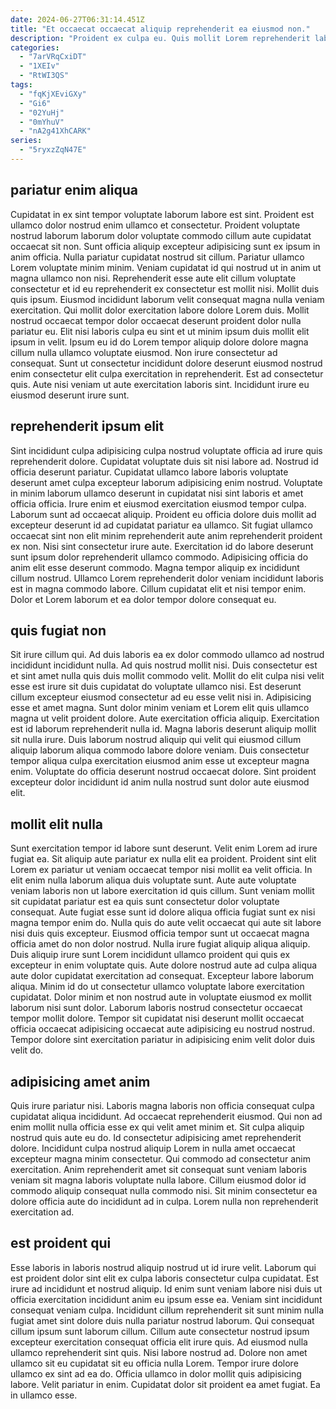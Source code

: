 ```yaml
---
date: 2024-06-27T06:31:14.451Z
title: "Et occaecat occaecat aliquip reprehenderit ea eiusmod non."
description: "Proident ex culpa eu. Quis mollit Lorem reprehenderit laborum occaecat velit elit duis qui."
categories:
  - "7arVRqCxiDT"
  - "1XEIv"
  - "RtWI3QS"
tags:
  - "fqKjXEviGXy"
  - "Gi6"
  - "02YuHj"
  - "0mYhuV"
  - "nA2g41XhCARK"
series:
  - "5ryxzZqN47E"
---
```



## pariatur enim aliqua

Cupidatat in ex sint tempor voluptate laborum labore est sint. Proident est ullamco dolor nostrud enim ullamco et consectetur. Proident voluptate nostrud laborum laborum dolor voluptate commodo cillum aute cupidatat occaecat sit non. Sunt officia aliquip excepteur adipisicing sunt ex ipsum in anim officia. Nulla pariatur cupidatat nostrud sit cillum.
Pariatur ullamco Lorem voluptate minim minim. Veniam cupidatat id qui nostrud ut in anim ut magna ullamco non nisi. Reprehenderit esse aute elit cillum voluptate consectetur et id eu reprehenderit ex consectetur est mollit nisi. Mollit duis quis ipsum. Eiusmod incididunt laborum velit consequat magna nulla veniam exercitation. Qui mollit dolor exercitation labore dolore Lorem duis.
Mollit nostrud occaecat tempor dolor occaecat deserunt proident dolor nulla pariatur eu. Elit nisi laboris culpa eu sint et ut minim ipsum duis mollit elit ipsum in velit. Ipsum eu id do Lorem tempor aliquip dolore dolore magna cillum nulla ullamco voluptate eiusmod. Non irure consectetur ad consequat. Sunt ut consectetur incididunt dolore deserunt eiusmod nostrud enim consectetur elit culpa exercitation in reprehenderit. Est ad consectetur quis. Aute nisi veniam ut aute exercitation laboris sint. Incididunt irure eu eiusmod deserunt irure sunt.

## reprehenderit ipsum elit

Sint incididunt culpa adipisicing culpa nostrud voluptate officia ad irure quis reprehenderit dolore. Cupidatat voluptate duis sit nisi labore ad. Nostrud id officia deserunt pariatur. Cupidatat ullamco labore laboris voluptate deserunt amet culpa excepteur laborum adipisicing enim nostrud.
Voluptate in minim laborum ullamco deserunt in cupidatat nisi sint laboris et amet officia officia. Irure enim et eiusmod exercitation eiusmod tempor culpa. Laborum sunt ad occaecat aliquip. Proident eu officia dolore duis mollit ad excepteur deserunt id ad cupidatat pariatur ea ullamco. Sit fugiat ullamco occaecat sint non elit minim reprehenderit aute anim reprehenderit proident ex non. Nisi sint consectetur irure aute.
Exercitation id do labore deserunt sunt ipsum dolor reprehenderit ullamco commodo. Adipisicing officia do anim elit esse deserunt commodo. Magna tempor aliquip ex incididunt cillum nostrud. Ullamco Lorem reprehenderit dolor veniam incididunt laboris est in magna commodo labore. Cillum cupidatat elit et nisi tempor enim. Dolor et Lorem laborum et ea dolor tempor dolore consequat eu.

## quis fugiat non

Sit irure cillum qui. Ad duis laboris ea ex dolor commodo ullamco ad nostrud incididunt incididunt nulla. Ad quis nostrud mollit nisi. Duis consectetur est et sint amet nulla quis duis mollit commodo velit. Mollit do elit culpa nisi velit esse est irure sit duis cupidatat do voluptate ullamco nisi.
Est deserunt cillum excepteur eiusmod consectetur ad eu esse velit nisi in. Adipisicing esse et amet magna. Sunt dolor minim veniam et Lorem elit quis ullamco magna ut velit proident dolore. Aute exercitation officia aliquip. Exercitation est id laborum reprehenderit nulla id.
Magna laboris deserunt aliquip mollit sit nulla irure. Duis laborum nostrud aliquip qui velit qui eiusmod cillum aliquip laborum aliqua commodo labore dolore veniam. Duis consectetur tempor aliqua culpa exercitation eiusmod anim esse ut excepteur magna enim. Voluptate do officia deserunt nostrud occaecat dolore. Sint proident excepteur dolor incididunt id anim nulla nostrud sunt dolor aute eiusmod elit.

## mollit elit nulla

Sunt exercitation tempor id labore sunt deserunt. Velit enim Lorem ad irure fugiat ea. Sit aliquip aute pariatur ex nulla elit ea proident. Proident sint elit Lorem ex pariatur ut veniam occaecat tempor nisi mollit ea velit officia.
In elit enim nulla laborum aliqua duis voluptate sunt. Aute aute voluptate veniam laboris non ut labore exercitation id quis cillum. Sunt veniam mollit sit cupidatat pariatur est ea quis sunt consectetur dolor voluptate consequat. Aute fugiat esse sunt id dolore aliqua officia fugiat sunt ex nisi magna tempor enim do. Nulla quis do aute velit occaecat qui aute sit labore nisi duis quis excepteur. Eiusmod officia tempor sunt ut occaecat magna officia amet do non dolor nostrud. Nulla irure fugiat aliquip aliqua aliquip. Duis aliquip irure sunt Lorem incididunt ullamco proident qui quis ex excepteur in enim voluptate quis.
Aute dolore nostrud aute ad culpa aliqua aute dolor cupidatat exercitation ad consequat. Excepteur labore laborum aliqua. Minim id do ut consectetur ullamco voluptate labore exercitation cupidatat. Dolor minim et non nostrud aute in voluptate eiusmod ex mollit laborum nisi sunt dolor. Laborum laboris nostrud consectetur occaecat tempor mollit dolore. Tempor sit cupidatat nisi deserunt mollit occaecat officia occaecat adipisicing occaecat aute adipisicing eu nostrud nostrud. Tempor dolore sint exercitation pariatur in adipisicing enim velit dolor duis velit do.

## adipisicing amet anim

Quis irure pariatur nisi. Laboris magna laboris non officia consequat culpa cupidatat aliqua incididunt. Ad occaecat reprehenderit eiusmod. Qui non ad enim mollit nulla officia esse ex qui velit amet minim et.
Sit culpa aliquip nostrud quis aute eu do. Id consectetur adipisicing amet reprehenderit dolore. Incididunt culpa nostrud aliquip Lorem in nulla amet occaecat excepteur magna minim consectetur. Qui commodo ad consectetur anim exercitation.
Anim reprehenderit amet sit consequat sunt veniam laboris veniam sit magna laboris voluptate nulla labore. Cillum eiusmod dolor id commodo aliquip consequat nulla commodo nisi. Sit minim consectetur ea dolore officia aute do incididunt ad in culpa. Lorem nulla non reprehenderit exercitation ad.

## est proident qui

Esse laboris in laboris nostrud aliquip nostrud ut id irure velit. Laborum qui est proident dolor sint elit ex culpa laboris consectetur culpa cupidatat. Est irure ad incididunt et nostrud aliquip. Id enim sunt veniam labore nisi duis ut officia exercitation incididunt anim eu ipsum esse ea.
Veniam sint incididunt consequat veniam culpa. Incididunt cillum reprehenderit sit sunt minim nulla fugiat amet sint dolore duis nulla pariatur nostrud laborum. Qui consequat cillum ipsum sunt laborum cillum. Cillum aute consectetur nostrud ipsum excepteur exercitation consequat officia elit irure quis. Ad eiusmod nulla ullamco reprehenderit sint quis. Nisi labore nostrud ad.
Dolore non amet ullamco sit eu cupidatat sit eu officia nulla Lorem. Tempor irure dolore ullamco ex sint ad ea do. Officia ullamco in dolor mollit quis adipisicing labore. Velit pariatur in enim. Cupidatat dolor sit proident ea amet fugiat. Ea in ullamco esse.


